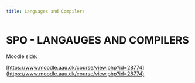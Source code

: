 ```yaml
---
title: Languages and Compilers
---
```


# SPO - LANGAUGES AND COMPILERS

Moodle side:

[https://www.moodle.aau.dk/course/view.php?id=28774](https://www.moodle.aau.dk/course/view.php?id=28774)

